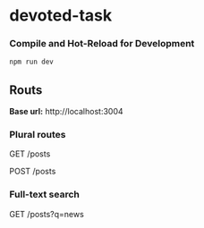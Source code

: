 # devoted-task

### Compile and Hot-Reload for Development

```sh
npm run dev
```

## Routs

**Base url:** http://localhost:3004 

### Plural routes
GET /posts

POST /posts

### Full-text search
GET /posts?q=news
